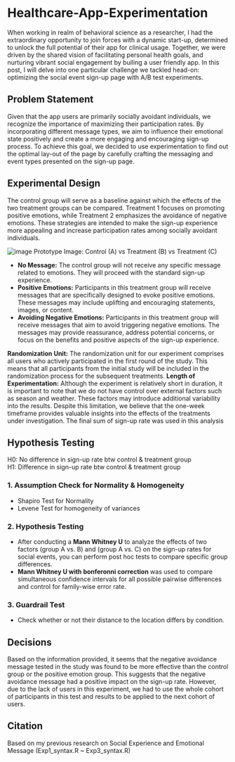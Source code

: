 # Healthcare-App-Experimentation

When working in realm of behavioral science as a researcher, I had the extraordinary opportunity to join forces with a dynamic start-up, determined to unlock the full potential of their app for clinical usage. Together, we were driven by the shared vision of facilitating personal health goals, and nurturing vibrant social engagement by builing a user friendly app. In this post, I will delve into one particular challenge we tackled head-on: optimizing the social event sign-up page with A/B test experiments.

## Problem Statement
Given that the app users are primarily socially avoidant individuals, we recognize the importance of maximizing their participation rates. By incorporating different message types, we aim to influence their emotional state positively and create a more engaging and encouraging sign-up process. To achieve this goal, we decided to use experimentation to find out the optimal lay-out of the page by carefully crafting the messaging and event types presented on the sign-up page.

## Experimental Design
The control group will serve as a baseline against which the effects of the two treatment groups can be compared. Treatment 1 focuses on promoting positive emotions, while Treatment 2 emphasizes the avoidance of negative emotions. These strategies are intended to make the sign-up experience more appealing and increase participation rates among socially avoidant individuals.

![image](https://github.com/yyklee/social-event-experimentation/assets/102795406/bb1a9f45-c085-4c1c-828e-c37a98bb49f3)
Prototype Image: Control (A) vs Treatment (B) vs Treatment (C)

* **No Message:** The control group will not receive any specific message related to emotions. They will proceed with the standard sign-up experience.
* **Positive Emotions:** Participants in this treatment group will receive messages that are specifically designed to evoke positive emotions. These messages may include uplifting and encouraging statements, images, or content.
* **Avoiding Negative Emotions:** Participants in this treatment group will receive messages that aim to avoid triggering negative emotions. The messages may provide reassurance, address potential concerns, or focus on the benefits and positive aspects of the sign-up experience.

**Randomization Unit:** The randomization unit for our experiment comprises all users who actively participated in the first round of the study. This means that all participants from the initial study will be included in the randomization process for the subsequent treatments.
**Length of Experimentation:** Although the experiment is relatively short in duration, it is important to note that we do not have control over external factors such as season and weather. These factors may introduce additional variability into the results. Despite this limitation, we believe that the one-week timeframe provides valuable insights into the effects of the treatments under investigation. The final sum of sign-up rate was used in this analysis

## Hypothesis Testing
H0: No difference in sign-up rate btw control & treatment group \
H1: Difference in sign-up rate btw control & treatment group

### 1. Assumption Check for Normality & Homogeneity
  - Shapiro Test for Normality
  - Levene Test for homogeneity of variances
    
### 2. Hypothesis Testing
  - After conducting a **Mann Whitney U** to analyze the effects of two factors (group A vs. B) and (group A vs. C) on the sign-up rates for social events, you can perform post hoc tests to compare specific group differences.
  - **Mann Whitney U with bonferonni correction** was used to compare simultaneous confidence intervals for all possible pairwise differences and control for family-wise error rate.
  
### 3. Guardrail Test
  - Check whether or not their distance to the location differs by condition. 

## Decisions
Based on the information provided, it seems that the negative avoidance message tested in the study was found to be more effective than the control group or the positive emotion group. This suggests that the negative avoidance message had a positive impact on the sign-up rate. However, due to the lack of users in this experiment, we had to use the whole cohort of participants in this test and results to be applied to the next cohort of users.

## Citation
Based on my previous research on Social Experience and Emotional Message (Exp1_syntax.R ~ Exp3_syntax.R) 
